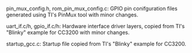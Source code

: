pin_mux_config.h, rom_pin_mux_config.c:
GPIO pin conifguration files generated using TI's PinMux tool with minor changes.

uart_if.c/h, gpio_if.c/h: 
Hardware interface driver layers, copied from TI's "Blinky" example for CC3200 with minor changes.

startup_gcc.c:
Startup file copied from TI's "Blinky" example for CC3200.